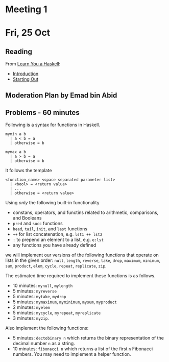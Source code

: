 # Meeting 1
# Fri, 25 Oct

## Reading
From [Learn You a Haskell](http://learnyouahaskell.com):

- [Introduction](http://learnyouahaskell.com/introduction)
- [Starting Out](http://learnyouahaskell.com/starting-out)

## Moderation Plan by Emad bin Abid


## Problems - 60 minutes

Following is a syntax for functions in Haskell.
```
mymin a b
  | a < b = a
  | otherwise = b
  
mymax a b
  | a > b = a
  | otherwise = b
```

It follows the template
```
<function_name> <space separated parameter list>
  | <bool> = <return value>
  | ...
  | otherwise = <return value>
```

Using _only_ the following built-in functionality

- constans, operators, and functins related to arithmetic, comparisons, and Booleans
- `pred` and `succ` functions
- `head`, `tail`, `init`, and `last` functions
- `++` for list concatenation, e.g. `lst1 ++ lst2`
- `:` to prepend an element to a list, e.g. `e:lst`
- any functions you have already defined

we will implement our versions of the following functions that operate on lists in the given order: `null`, `length`, `reverse`, `take`, `drop`, `maximum`, `minimum`, `sum`, `product`, `elem`, `cycle`, `repeat`, `replicate`, `zip`.

The estimated time required to implement these functions is as follows.

- 10 minutes: `mynull`, `mylength`
- 5 minutes: `myreverse`
- 5 minutes: `mytake`, `mydrop`
- 5 minutes: `mymaximum`, `myminimum`, `mysum`, `myproduct`
- 2 minutes: `myelem`
- 5 minutes: `mycycle`, `myrepeat`, `myreplicate`
- 3 minutes: `myzip`.

Also implement the following functions:

- 5 minutes: `dectobinary n` which returns the binary representation of the decimal number `n` as a string.
- 10 minutes: `fibonacci n` which returns a list of the first `n` Fibonacci numbers. You may need to implement a helper function.
